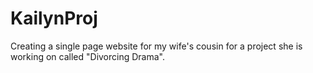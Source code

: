 # KailynProj
Creating a single page website for my wife's cousin for a project she is working on called "Divorcing Drama".
